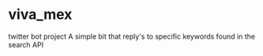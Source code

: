 # viva_mex
twitter bot project
A simple bit that reply's to specific keywords found in the search API
